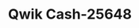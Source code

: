 ---
f_zip-code: 98531
f_state-code: WA
title: Qwik Cash-25648
f_phone: 360-807-0955
f_city-only: Centralia
f_address: 601 S Tower Ave Centralia
f_location-unique-id: '25648'
slug: qwik-cash-25648
updated-on: '2024-05-30T13:46:58.046Z'
created-on: '2024-05-30T13:36:59.803Z'
published-on: '2024-05-30T13:54:32.469Z'
f_city-state: cms/city/centralia-wa.md
f_company: cms/company/qwik-cash.md
f_state: cms/state/washington.md
layout: '[payday-loan].html'
tags: payday-loan
---